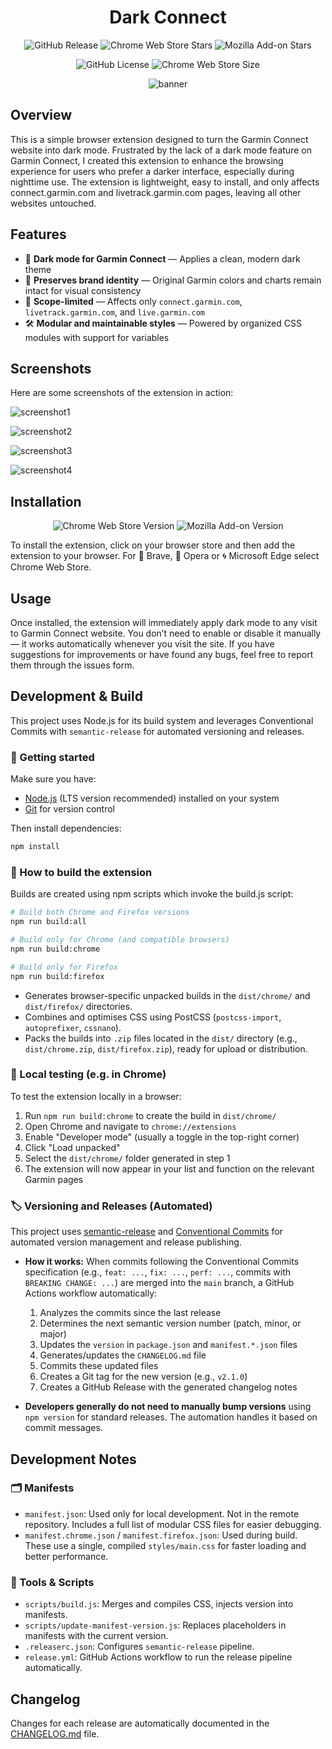 <div align="center">

# Dark Connect

![GitHub Release](https://img.shields.io/github/v/release/kpulka247/dark-connect?logo=github&logoColor=white&link=https%3A%2F%2Fgithub.com%2Fkpulka247%2Fdark-connect%2Freleases)
![Chrome Web Store Stars](https://img.shields.io/chrome-web-store/stars/nadhhgppikppmjacnkebagbgcibnfnob?logo=google%20chrome&logoColor=white&link=https%3A%2F%2Fchromewebstore.google.com%2Fdetail%2Fdark-connect%2Fnadhhgppikppmjacnkebagbgcibnfnob)
![Mozilla Add-on Stars](https://img.shields.io/amo/stars/dark-connect?logo=firefox&logoColor=white&label=rating&link=https%3A%2F%2Faddons.mozilla.org%2Fpl%2Ffirefox%2Faddon%2Fdark-connect%2F)

![GitHub License](https://img.shields.io/github/license/kpulka247/dark-connect?color=%23252525&link=https%3A%2F%2Fgithub.com%2Fkpulka247%2Fdark-connect%2Fblob%2Fmain%2FLICENSE)
![Chrome Web Store Size](https://img.shields.io/chrome-web-store/size/nadhhgppikppmjacnkebagbgcibnfnob)

![banner](static/images/banner.png)

</div>

## Overview

This is a simple browser extension designed to turn the Garmin Connect website into dark mode. Frustrated by the lack of a dark mode feature on Garmin Connect, I created this extension to enhance the browsing experience for users who prefer a darker interface, especially during nighttime use. The extension is lightweight, easy to install, and only affects connect.garmin.com and livetrack.garmin.com pages, leaving all other websites untouched.

## Features

- 🌙 **Dark mode for Garmin Connect** — Applies a clean, modern dark theme
- 🎨 **Preserves brand identity** — Original Garmin colors and charts remain intact for visual consistency
- 🚫 **Scope-limited** — Affects only `connect.garmin.com`, `livetrack.garmin.com`, and `live.garmin.com`
- 🛠️ **Modular and maintainable styles** — Powered by organized CSS modules with support for variables

## Screenshots

Here are some screenshots of the extension in action:

![screenshot1](static/images/screenshot1.png)

![screenshot2](static/images/screenshot2.png)

![screenshot3](static/images/screenshot3.png)

![screenshot4](static/images/screenshot4.png)

## Installation

<div align="center">

![Chrome Web Store Version](https://img.shields.io/chrome-web-store/v/nadhhgppikppmjacnkebagbgcibnfnob?style=for-the-badge&logo=google%20chrome&logoColor=white&labelColor=%23252525&link=https%3A%2F%2Fchromewebstore.google.com%2Fdetail%2Fdark-connect%2Fnadhhgppikppmjacnkebagbgcibnfnob)
![Mozilla Add-on Version](https://img.shields.io/amo/v/dark-connect?style=for-the-badge&logo=firefox&logoColor=white&labelColor=%23252525&color=red&link=https%3A%2F%2Faddons.mozilla.org%2Fpl%2Ffirefox%2Faddon%2Fdark-connect%2F)

</div>

To install the extension, click on your browser store and then add the extension to your browser. For 🦁 Brave, 🔴 Opera or 🌀 Microsoft Edge select Chrome Web Store.

## Usage

Once installed, the extension will immediately apply dark mode to any visit to Garmin Connect website. You don’t need to enable or disable it manually — it works automatically whenever you visit the site. If you have suggestions for improvements or have found any bugs, feel free to report them through the issues form.

## Development & Build

This project uses Node.js for its build system and leverages Conventional Commits with `semantic-release` for automated versioning and releases.

### 🚀 Getting started

Make sure you have:

- [Node.js](https://nodejs.org) (LTS version recommended) installed on your system
- [Git](https://git-scm.com/) for version control

Then install dependencies:

```bash
npm install
```
### 🔧 How to build the extension

Builds are created using npm scripts which invoke the build.js script:

```bash
# Build both Chrome and Firefox versions
npm run build:all

# Build only for Chrome (and compatible browsers)
npm run build:chrome

# Build only for Firefox
npm run build:firefox
```

- Generates browser-specific unpacked builds in the `dist/chrome/` and `dist/firefox/` directories.
- Combines and optimises CSS using PostCSS (`postcss-import`, `autoprefixer`, `cssnano`).
- Packs the builds into `.zip` files located in the `dist/` directory (e.g., `dist/chrome.zip`, `dist/firefox.zip`), ready for upload or distribution.

### 🧪 Local testing (e.g. in Chrome)

To test the extension locally in a browser:

1. Run `npm run build:chrome` to create the build in `dist/chrome/`
2. Open Chrome and navigate to `chrome://extensions`
3. Enable "Developer mode" (usually a toggle in the top-right corner)
4. Click "Load unpacked"
5. Select the `dist/chrome/` folder generated in step 1
6. The extension will now appear in your list and function on the relevant Garmin pages

### 🏷️ Versioning and Releases (Automated)

This project uses [semantic-release](https://github.com/semantic-release/semantic-release) and [Conventional Commits](https://www.conventionalcommits.org/) for automated version management and release publishing.

- **How it works:** When commits following the Conventional Commits specification (e.g., `feat: ...`, `fix: ...`, `perf: ...`, commits with `BREAKING CHANGE: ...`) are merged into the `main` branch, a GitHub Actions workflow automatically:

    1. Analyzes the commits since the last release
    2. Determines the next semantic version number (patch, minor, or major)
    3. Updates the `version` in `package.json` and `manifest.*.json` files
    4. Generates/updates the `CHANGELOG.md` file
    5. Commits these updated files
    6. Creates a Git tag for the new version (e.g., `v2.1.0`)
    7. Creates a GitHub Release with the generated changelog notes
- **Developers generally do not need to manually bump versions** using `npm version` for standard releases. The automation handles it based on commit messages.

## Development Notes

### 🗂️ Manifests

- `manifest.json`: Used only for local development. Not in the remote repository. Includes a full list of modular CSS files for easier debugging.
- `manifest.chrome.json` / `manifest.firefox.json`: Used during build. These use a single, compiled `styles/main.css` for faster loading and better performance.

### 🧰 Tools & Scripts

- `scripts/build.js`: Merges and compiles CSS, injects version into manifests.
- `scripts/update-manifest-version.js`: Replaces placeholders in manifests with the current version.
- `.releaserc.json`: Configures `semantic-release` pipeline.
- `release.yml`: GitHub Actions workflow to run the release pipeline automatically.

## Changelog

Changes for each release are automatically documented in the [CHANGELOG.md](./CHANGELOG.md) file.